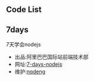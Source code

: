 Code List
------

## 7days

7天学会nodejs

- 出品:阿里巴巴国际站前端技术部
- 网址:[7-days-nodejs](http://nqdeng.github.io/7-days-nodejs/)
- 维护:[nqdeng](https://github.com/nqdeng)
